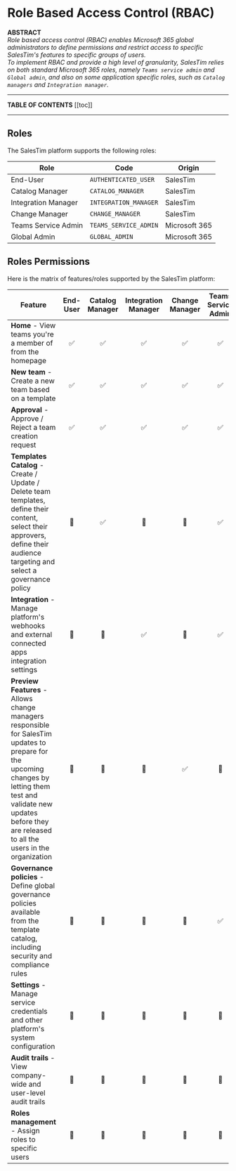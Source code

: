 # Role Based Access Control (RBAC)
<Classification label="public" />

**ABSTRACT**  
*Role based access control (RBAC) enables Microsoft 365 global administrators to define permissions and restrict access to specific SalesTim's features to specific groups of users.*  
*To implement RBAC and provide a high level of granularity, SalesTim relies on both standard Microsoft 365 roles, namely `Teams service admin` and `Global admin`, and also on some application specific roles, such as `Catalog managers` and `Integration manager`.*

---

**TABLE OF CONTENTS**
[[toc]]

---

## Roles
The SalesTim platform supports the following roles:

| Role | Code | Origin |
|------|------|--------|
| End-User | `AUTHENTICATED_USER` | SalesTim |
| Catalog Manager | `CATALOG_MANAGER` | SalesTim |
| Integration Manager | `INTEGRATION_MANAGER` | SalesTim |
| Change Manager | `CHANGE_MANAGER` | SalesTim |
| Teams Service Admin | `TEAMS_SERVICE_ADMIN` | Microsoft 365 |
| Global Admin | `GLOBAL_ADMIN` | Microsoft 365 |

## Roles Permissions
Here is the matrix of features/roles supported by the SalesTim platform:

| Feature | End-User | Catalog Manager | Integration Manager | Change Manager | Teams Service Admin | Global Admin |
|-|:-:|:-:|:-:|:-:|:-:|:-:|
| **Home** - View teams you're a member of from the homepage | ✅ | ✅ | ✅ | ✅ | ✅ | ✅ |
| **New team** - Create a new team based on a template | ✅ | ✅ | ✅ | ✅ | ✅ | ✅ |
| **Approval** - Approve / Reject a team creation request | ✅ | ✅ | ✅ | ✅ | ✅ | ✅ |
| **Templates Catalog** - Create / Update / Delete team templates, define their content, select their approvers, define their audience targeting and select a governance policy | 🚫 | ✅ | 🚫 | 🚫 | ✅ | ✅ |
| **Integration** - Manage platform's webhooks and external connected apps integration settings | 🚫 | 🚫 | ✅ | 🚫 | ✅ | ✅ |
| **Preview Features** - Allows change managers responsible for SalesTim updates to prepare for the upcoming changes by letting them test and validate new updates before they are released to all the users in the organization | 🚫 | 🚫 | 🚫 | ✅ | 🚫 | 🚫 |
| **Governance policies** - Define global governance policies available from the template catalog, including security and compliance rules | 🚫 | 🚫 | 🚫 | 🚫 | ✅ | ✅ |
| **Settings** - Manage service credentials and other platform's system configuration | 🚫 | 🚫 | 🚫 | 🚫 | 🚫 | ✅ |
| **Audit trails** - View company-wide and user-level audit trails | 🚫 | 🚫 | 🚫 | 🚫 | 🚫 | ✅ |
| **Roles management** - Assign roles to specific users | 🚫 | 🚫 | 🚫 | 🚫 | 🚫 | ✅ |
